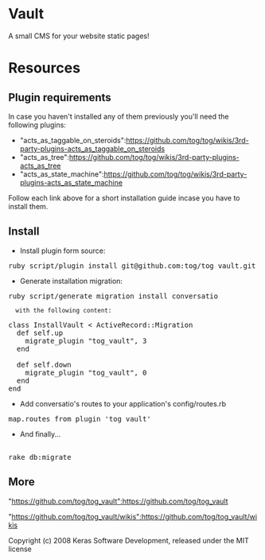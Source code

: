 Vault
=====

A small CMS for your website static pages!


Resources
=========

Plugin requirements
-------------------

In case you haven't installed any of them previously you'll need the following plugins:

* "acts_as_taggable_on_steroids":https://github.com/tog/tog/wikis/3rd-party-plugins-acts_as_taggable_on_steroids
* "acts_as_tree":https://github.com/tog/tog/wikis/3rd-party-plugins-acts_as_tree
* "acts_as_state_machine":https://github.com/tog/tog/wikis/3rd-party-plugins-acts_as_state_machine

Follow each link above for a short installation guide incase you have to install them.			

Install
-------

* Install plugin form source:

<pre>
ruby script/plugin install git@github.com:tog/tog_vault.git
</pre>

* Generate installation migration:

<pre>
ruby script/generate migration install_conversatio
</pre>

	  with the following content:

<pre>
class InstallVault < ActiveRecord::Migration
  def self.up
    migrate_plugin "tog_vault", 3
  end

  def self.down
    migrate_plugin "tog_vault", 0
  end
end
</pre>

* Add conversatio's routes to your application's config/routes.rb

<pre>
map.routes_from_plugin 'tog_vault'
</pre> 

* And finally...

<pre> 
rake db:migrate
</pre> 

More
-------

"https://github.com/tog/tog_vault":https://github.com/tog/tog_vault

"https://github.com/tog/tog_vault/wikis":https://github.com/tog/tog_vault/wikis


Copyright (c) 2008 Keras Software Development, released under the MIT license